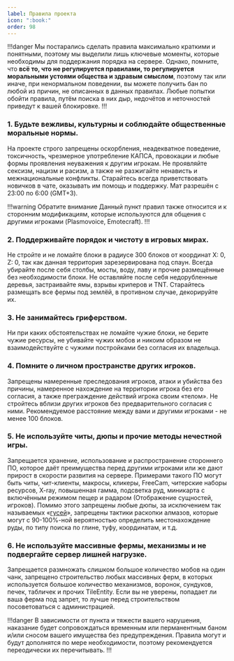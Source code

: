```yaml
---
label: Правила проекта
icon: ":book:"
order: 98
---
```


!!!danger
Мы постарались сделать правила максимально краткими и понятными, поэтому мы выделили лишь ключевые моменты, которые необходимы для поддержания порядка на сервере. Однако, помните, что **всё то, что не регулируется правилами, то регулируется моральными устоями общества и здравым смыслом**, поэтому так или иначе, при ненормальном поведении, вы можете получить бан по любой из причин, не описанных в данных правилах. Любые попытки обойти правила, путём поиска в них дыр, недочётов и неточностей приведут к вашей блокировке.
!!!

### 1. Будьте вежливы, культурны и соблюдайте общественные моральные нормы.

На проекте строго запрещены оскорбления, неадекватное поведение, токсичность, чрезмерное употребление КАПСА, провокации и любые формы проявления неуважения к другим игрокам. Не проявляйте сексизм, нацизм и расизм, а также не разжигайте ненависть и межнациональные конфликты. Старайтесь всегда приветствовать новичков в чате, оказывать им помощь и поддержку. Мат разрешён с 23:00 по 6:00 (GMT+3).

!!!warning Обратите внимание
Данный пункт правил также относится и к сторонним модификациям, которые используются для общения с другими игроками (Plasmovoice, Еmotecraft).
!!!
### 2. Поддерживайте порядок и чистоту в игровых мирах.

Не стройте и не ломайте блоки в радиусе 300 блоков от координат X: 0, Z: 0, так как данная территория зарезервирована под спаун. Всегда убирайте после себя столбы, мосты, воду, лаву и прочие размещённые без необходимости блоки. Не оставляйте после себя недорубленные деревья, застраивайте ямы, взрывы криперов и TNT. Старайтесь размещать все фермы под землёй, в противном случае, декорируйте их.

### 3. Не занимайтесь гриферством.

Ни при каких обстоятельствах не ломайте чужие блоки, не берите чужие ресурсы, не убивайте чужих мобов и никоим образом не взаимодействуйте с чужими постройками без согласия их владельца.

### 4. Помните о личном пространстве других игроков.

Запрещены намеренные преследования игроков, атаки и убийства без причины, намеренное нахождение на территории игрока без его согласия, а также преграждение действий игрока своим «телом». Не стройтесь вблизи других игроков без предварительного согласия с ними. Рекомендуемое расстояние между вами и другими игроками - не менее 100 блоков.

### 5. Не используйте читы, дюпы и прочие методы нечестной игры.

Запрещается хранение, использование и распространение стороннего ПО, которое даёт преимущества перед другими игроками или же дают прирост в скорости развития на сервере. Примерами такого ПО могут быть читы, чит-клиенты, макросы, кликеры, FreeCam, читерские наборы ресурсов, X-ray, повышенная гамма, подсветка руд, миникарта с включённым режимом пещер и радаром (Отображение сущностей, игроков).
Помимо этого запрещены любые дюпы, за исключением так называемых «[гусей](https://www.youtube.com/watch?v=7u2VGFtzobM "Тнт-дюп. Чтобы увидеть пример, кликни!")», запрещены тактики раскопки алмазов, которые могут с 90-100%-ной вероятностью определить местонахождение руды, по типу поиска по глине, туфу, координатам, и т.д.

### 6. Не используйте массивные фермы, механизмы и не подвергайте сервер лишней нагрузке.

Запрещается размножать слишком большое количество мобов на один чанк, запрещено строительство любых массивных ферм, в которых используется большое количество механизмов, воронок, сундуков, печек, табличек и прочих TileEntity. Если вы не уверены, попадает ли ваша ферма под запрет, то лучше перед строительством посоветоваться с администрацией.

!!!danger
В зависимости от пункта и тяжести вашего нарушения, наказание будет сопровождаться временным или перманентным баном и/или сносом вашего имущества без предупреждения. Правила могут и будут дополнятся по мере необходимости, поэтому рекомендуется переодически их перечитывать.
!!!
